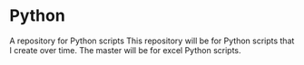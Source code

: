 # Python
A repository for Python scripts
This repository will be for Python scripts that I create over time.  The master will be for excel Python scripts.
